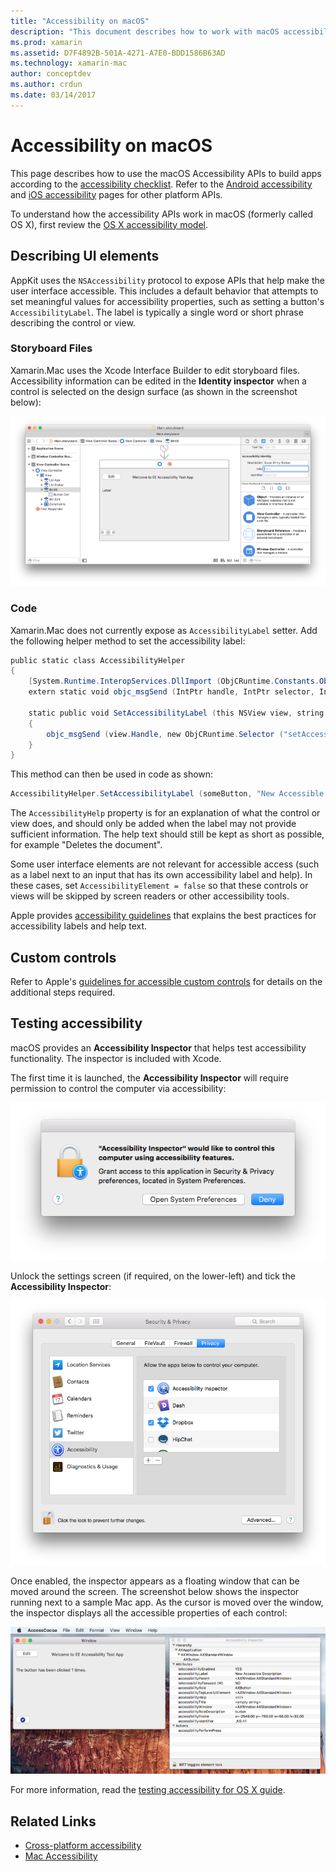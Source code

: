 ```yaml
---
title: "Accessibility on macOS"
description: "This document describes how to work with macOS accessibility features in a Xamarin.Mac app. It discusses describing UI elements in storyboards and code, custom controls, and testing accessibility."
ms.prod: xamarin
ms.assetid: D7F4892B-501A-4271-A7E0-BDD1586B63AD
ms.technology: xamarin-mac
author: conceptdev
ms.author: crdun
ms.date: 03/14/2017
---
```


# Accessibility on macOS

This page describes how to use the macOS Accessibility APIs
to build apps according to the
[accessibility checklist](~/cross-platform/app-fundamentals/accessibility.md).
Refer to the [Android accessibility](~/android/app-fundamentals/accessibility.md)
and [iOS accessibility](~/ios/app-fundamentals/accessibility.md) pages for
other platform APIs.

To understand how the accessibility APIs work in macOS (formerly called OS X), first review
the [OS X accessibility model](https://developer.apple.com/library/mac/documentation/Accessibility/Conceptual/AccessibilityMacOSX/OSXAXmodel.html).

## Describing UI elements

AppKit uses the `NSAccessibility` protocol to expose APIs that help
make the user interface accessible. This includes a default behavior
that attempts to set meaningful values for accessibility properties, such
as setting a button's `AccessibilityLabel`. The label
is typically a single word or short phrase describing the control or view.

### Storyboard Files

Xamarin.Mac uses the Xcode Interface Builder to edit storyboard files.
Accessibility information can be edited in the **Identity inspector**
when a control is selected on the design surface (as shown in the screenshot below):

[![Adding accessibility in Xcode's Interface Builder](accessibility-images/xcode.png "Adding accessibility in Xcode's Interface Builder")](accessibility-images/xcode-large.png#lightbox)

### Code

Xamarin.Mac does not currently expose as `AccessibilityLabel` setter.  Add 
the following helper method to set the accessibility label:

```csharp
public static class AccessibilityHelper
{
    [System.Runtime.InteropServices.DllImport (ObjCRuntime.Constants.ObjectiveCLibrary)]
    extern static void objc_msgSend (IntPtr handle, IntPtr selector, IntPtr label);

    static public void SetAccessibilityLabel (this NSView view, string value)
    {
        objc_msgSend (view.Handle, new ObjCRuntime.Selector ("setAccessibilityLabel:").Handle, new NSString (value).Handle);
    }
}
```

This method can then be used in code as shown:

```csharp
AccessibilityHelper.SetAccessibilityLabel (someButton, "New Accessible Description");
```

The `AccessibilityHelp` property is for an explanation of what the control
or view does, and should only be added when the label may not provide sufficient
information. The help text should still be kept as short as possible, for
example "Deletes the document".

Some user interface elements are not relevant for accessible access (such as
a label next to an input that has its own accessibility label and help).
In these cases, set `AccessibilityElement = false` so that these controls or
views will be skipped by screen readers or other accessibility tools.

Apple provides [accessibility guidelines](https://developer.apple.com/library/mac/documentation/Accessibility/Conceptual/AccessibilityMacOSX/EnhancingtheAccessibilityofStandardAppKitControls.html)
that explains the best practices for accessibility labels and help text.

## Custom controls

Refer to Apple's [guidelines for accessible custom controls](https://developer.apple.com/library/mac/documentation/Accessibility/Conceptual/AccessibilityMacOSX/ImplementingAccessibilityforCustomControls.html)
for details on the additional steps required.

## Testing accessibility

macOS provides an **Accessibility Inspector** that helps test
accessibility functionality. The inspector is included with Xcode.

The first time it is launched, the **Accessibility Inspector** will
require permission to control the computer via accessibility:

![Accessibility Inspector requesting permission to run](accessibility-images/accessibility-inspector-1.png "Accessibility Inspector requesting permission to run")

Unlock the settings screen (if required, on the lower-left) and tick
the **Accessibility Inspector**:

![Settings screen to enable Accessibility Inspector](accessibility-images/accessibility-inspector-2.png "Settings screen to enable Accessibility Inspector")

Once enabled, the inspector appears as a floating window that can be moved around
the screen. The screenshot below shows the inspector running next to a sample Mac app. As the cursor
is moved over the window, the inspector displays all the accessible properties
of each control:

[![Example of Accessibility Inspector running](accessibility-images/accessibility-example.png "Example of Accessibility Inspector running")](accessibility-images/accessibility-example-large.png#lightbox)

For more information, read the [testing accessibility for OS X guide](https://developer.apple.com/library/mac/documentation/Accessibility/Conceptual/AccessibilityMacOSX/OSXAXTestingApps.html).



## Related Links

- [Cross-platform accessibility](~/cross-platform/app-fundamentals/accessibility.md)
- [Mac Accessibility](https://www.apple.com/accessibility/mac/)
